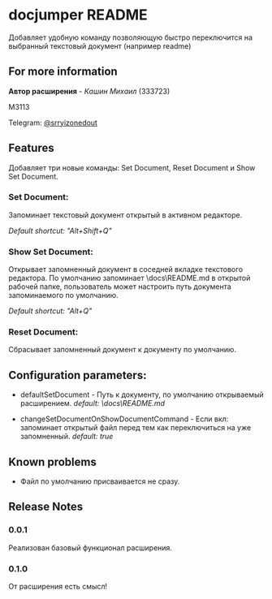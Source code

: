 # docjumper README

Добавляет удобную команду позволяющую быстро переключится на выбранный текстовый документ (например readme)

## For more information

**Автор расширения** - *Кашин Михаил* (333723)

M3113

Telegram: [@srryizonedout](https://t.me/srryizonedout/)

## Features

Добавляет три новые команды: Set Document, Reset Document и Show Set Document.

### Set Document:

Запоминает текстовый документ открытый в активном редакторе.

*Default shortcut: "Alt+Shift+Q"*

### Show Set Document:

Открывает запомненный документ в соседней вкладке текстового редактора.
По умолчанию запоминает \docs\README.md в открытой рабочей папке, пользователь может настроить путь документа запоминаемого по умолчанию.
    
*Default shortcut: "Alt+Q"*

### Reset Document:

Сбрасывает запомненный документ к документу по умолчанию.

## Configuration parameters:

- defaultSetDocument - Путь к документу, по умолчанию открываемый расширением. *default: \docs\README.md*

- changeSetDocumentOnShowDocumentCommand - Если вкл: запоминает открытый файл перед тем как переключиться на уже запомненный. *default: true*

## Known problems

- Файл по умолчанию присваивается не сразу.

## Release Notes

### 0.0.1

Реализован базовый функционал расширения.

### 0.1.0

От расширения есть смысл!
